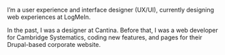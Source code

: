 I’m a user experience and interface designer (UX/UI), 
currently designing web experiences at LogMeIn.

In the past, I was a designer at Cantina. Before that, 
I was a web developer for Cambridge Systematics, coding 
new features, and pages for their Drupal-based corporate 
website.
